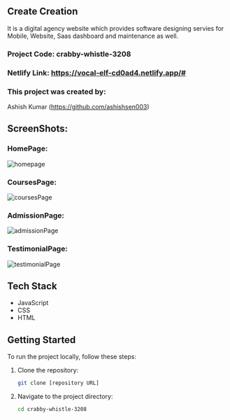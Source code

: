 ## Create Creation

It is a digital agency website which provides software designing servies for Mobile, Website, Saas dashboard and maintenance as well.

### Project Code: crabby-whistle-3208

### Netlify Link: https://vocal-elf-cd0ad4.netlify.app/#


### This project was created by:
Ashish Kumar (https://github.com/ashishsen003)


## ScreenShots:
### HomePage:
![homepage](https://github.com/ashishsen003/remarkable-ice-6564/assets/130379028/644b8cd3-943a-4e0a-8282-541818d172d6)

### CoursesPage:
![coursesPage](https://github.com/ashishsen003/remarkable-ice-6564/assets/130379028/f0c53d29-7726-4562-84ca-06a65d873042)

### AdmissionPage:
![admissionPage](https://github.com/ashishsen003/remarkable-ice-6564/assets/130379028/9058f4cc-161f-4c0c-a19d-5f3b598505e3)

### TestimonialPage:
![testimonialPage](https://github.com/ashishsen003/remarkable-ice-6564/assets/130379028/0ec342a7-60fc-4099-820b-7a775a1035d8)

## Tech Stack
- JavaScript
- CSS
- HTML

## Getting Started
To run the project locally, follow these steps:

1. Clone the repository:
   ```bash
   git clone [repository URL]
   ```

2. Navigate to the project directory:
   ```bash
   cd crabby-whistle-3208
   ```
